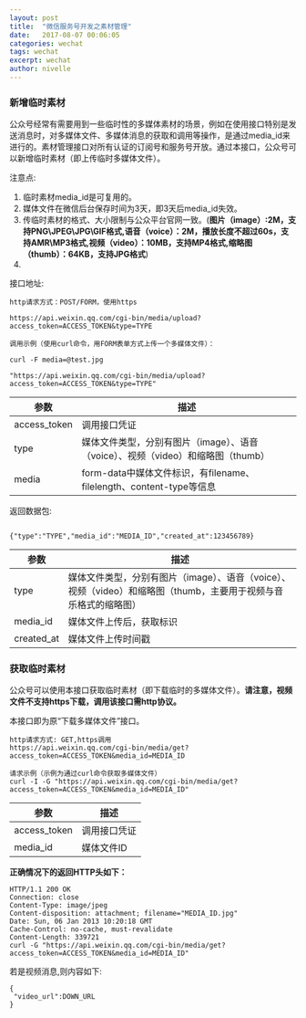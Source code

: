 ```yaml
---
layout: post
title:  "微信服务号开发之素材管理"
date:   2017-08-07 00:06:05
categories: wechat
tags: wechat
excerpt: wechat
author: nivelle
---
```


### 新增临时素材

公众号经常有需要用到一些临时性的多媒体素材的场景，例如在使用接口特别是发送消息时，对多媒体文件、多媒体消息的获取和调用等操作，是通过media_id来进行的。素材管理接口对所有认证的订阅号和服务号开放。通过本接口，公众号可以新增临时素材（即上传临时多媒体文件）。

注意点:

1. 临时素材media_id是可复用的。
2. 媒体文件在微信后台保存时间为3天，即3天后media_id失效。
3. 传临时素材的格式、大小限制与公众平台官网一致。(**图片（image）:2M，支持PNG\JPEG\JPG\GIF格式,语音（voice）：2M，播放长度不超过60s，支持AMR\MP3格式,视频（video）：10MB，支持MP4格式,缩略图（thumb）：64KB，支持JPG格式**)
4. 

接口地址:

```
http请求方式：POST/FORM，使用https

https://api.weixin.qq.com/cgi-bin/media/upload?access_token=ACCESS_TOKEN&type=TYPE

调用示例（使用curl命令，用FORM表单方式上传一个多媒体文件）：

curl -F media=@test.jpg

"https://api.weixin.qq.com/cgi-bin/media/upload?access_token=ACCESS_TOKEN&type=TYPE"

```


 参数|描述
--- |---
access_token | 调用接口凭证
type	|媒体文件类型，分别有图片（image）、语音（voice）、视频（video）和缩略图（thumb）
media	 |form-data中媒体文件标识，有filename、filelength、content-type等信息


返回数据包:

```

{"type":"TYPE","media_id":"MEDIA_ID","created_at":123456789}

```

 参数|描述
--- |---
type | 媒体文件类型，分别有图片（image）、语音（voice）、视频（video）和缩略图（thumb，主要用于视频与音乐格式的缩略图）
media_id	|媒体文件上传后，获取标识
created_at	 |媒体文件上传时间戳


### 获取临时素材

公众号可以使用本接口获取临时素材（即下载临时的多媒体文件）。**请注意，视频文件不支持https下载，调用该接口需http协议。**

本接口即为原“下载多媒体文件”接口。

```
http请求方式: GET,https调用
https://api.weixin.qq.com/cgi-bin/media/get?access_token=ACCESS_TOKEN&media_id=MEDIA_ID

请求示例（示例为通过curl命令获取多媒体文件）
curl -I -G "https://api.weixin.qq.com/cgi-bin/media/get?access_token=ACCESS_TOKEN&media_id=MEDIA_ID"

```



 参数|描述
--- |---
access_token | 调用接口凭证
media_id	|媒体文件ID

**正确情况下的返回HTTP头如下：**

```
HTTP/1.1 200 OK
Connection: close
Content-Type: image/jpeg 
Content-disposition: attachment; filename="MEDIA_ID.jpg"
Date: Sun, 06 Jan 2013 10:20:18 GMT
Cache-Control: no-cache, must-revalidate
Content-Length: 339721
curl -G "https://api.weixin.qq.com/cgi-bin/media/get?access_token=ACCESS_TOKEN&media_id=MEDIA_ID"

```

若是视频消息,则内容如下:

```
{
 "video_url":DOWN_URL
}

```
